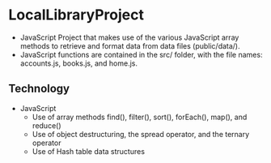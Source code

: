 # LocalLibraryProject

* JavaScript Project that makes use of the various JavaScript array methods to retrieve and format data from data files (public/data/). 
* JavaScript functions are contained in the src/ folder, with the file names: accounts.js, books.js, and home.js.

## Technology

* JavaScript
  * Use of array methods find(), filter(), sort(), forEach(), map(), and reduce()
  * Use of object destructuring, the spread operator, and the ternary operator 
  * Use of Hash table data structures
